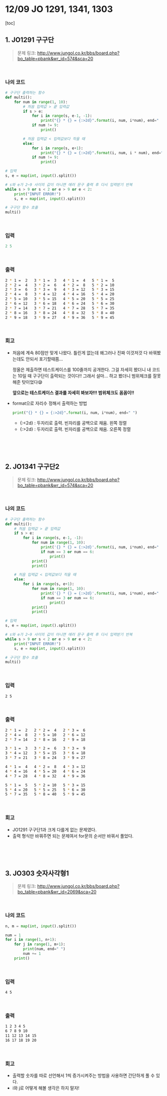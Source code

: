 # 12/09 JO 1291, 1341, 1303

[toc]

## 1. JO1291 구구단

> 문제 링크: http://www.jungol.co.kr/bbs/board.php?bo_table=pbank&wr_id=574&sca=20

<br>

### 나의 코드

```python
# 구구단 출력하는 함수
def multi():
    for num in range(1, 10):
        # 처음 입력값 > 끝 입력값
        if s > e:
            for i in range(s, e-1, -1):
                print("{} * {} = {:>2d}".format(i, num, i*num), end="   ")
            if num != 9:
                print()

        # 처음 입력값 < 입력값보다 작을 때
        else:
            for i in range(s, e+1):
                print("{} * {} = {:>2d}".format(i, num, i * num), end="   ")
            if num != 9:
                print()

# 입력
s, e = map(int, input().split())

# s와 e가 2~9 사이의 값이 아니면 에러 문구 출력 후 다시 입력받기 반복
while s > 9 or s < 2 or e > 9 or e < 2:
    print("INPUT ERROR!")
    s, e = map(int, input().split())

# 구구단 함수 호출
multi()
```

<br>

### 입력

```python
2 5
```

<br>

### 출력

```bash
2 * 1 =  2   3 * 1 =  3   4 * 1 =  4   5 * 1 =  5   
2 * 2 =  4   3 * 2 =  6   4 * 2 =  8   5 * 2 = 10   
2 * 3 =  6   3 * 3 =  9   4 * 3 = 12   5 * 3 = 15   
2 * 4 =  8   3 * 4 = 12   4 * 4 = 16   5 * 4 = 20   
2 * 5 = 10   3 * 5 = 15   4 * 5 = 20   5 * 5 = 25   
2 * 6 = 12   3 * 6 = 18   4 * 6 = 24   5 * 6 = 30   
2 * 7 = 14   3 * 7 = 21   4 * 7 = 28   5 * 7 = 35   
2 * 8 = 16   3 * 8 = 24   4 * 8 = 32   5 * 8 = 40   
2 * 9 = 18   3 * 9 = 27   4 * 9 = 36   5 * 9 = 45   
```

<br>

### 회고

- 처음에 계속 80점만 맞게 나왔다. 틀린게 없는데 왜그러나 진짜 이것저것 다 바꿔봤는데도 안되서 포기할때쯤...

  정올은 제출하면 테스트케이스를 100줄까지 공개한다. 그걸 자세히 봤더니 내 코드는 10일 때 구구단이 출력되는 것이다!! 그래서 설마... 하고 봤더니 범위체크를 잘못 해준 탓이었다😪

  **앞으로는 테스트케이스 결과를 자세히 봐보자!!! 범위체크도 꼼꼼이!!**

- format으로 자리수 정해서 출력하는 방법

  ```python
  print("{} * {} = {:>2d}".format(i, num, i*num), end=" ")
  ```

  - {:<2d} : 두자리로 출력. 빈자리를 공백으로 채움. 왼쪽 정렬
  - {:>2d} : 두자리로 출력. 빈자리를 공백으로 채움. 오른쪽 정렬

<br>

<br>

<br>

## 2. JO1341 구구단2

> 문제 링크: http://www.jungol.co.kr/bbs/board.php?bo_table=pbank&wr_id=574&sca=20

<br>

### 나의 코드

```python
# 구구단 출력하는 함수
def multi():
    # 처음 입력값 > 끝 입력값
    if s > e:
        for i in range(s, e-1, -1):
            for num in range(1, 10):
                print('{} * {} = {:>2d}'.format(i, num, i*num), end="   ")
                if num == 3 or num == 6:
                    print()
            print()
            print()

    # 처음 입력값 < 입력값보다 작을 때
    else:
        for i in range(s, e+1):
            for num in range(1, 10):
                print('{} * {} = {:>2d}'.format(i, num, i*num), end="   ")
                if num == 3 or num == 6:
                    print()
            print()
            print()

# 입력
s, e = map(int, input().split())

# s와 e가 2~9 사이의 값이 아니면 에러 문구 출력 후 다시 입력받기 반복
while s > 9 or s < 2 or e > 9 or e < 2:
    print("INPUT ERROR!")
    s, e = map(int, input().split())

# 구구단 함수 호출
multi()
```

<br>

### 입력

```bash
2 5
```

<br>

### 출력

```bash
2 * 1 =  2   2 * 2 =  4   2 * 3 =  6   
2 * 4 =  8   2 * 5 = 10   2 * 6 = 12   
2 * 7 = 14   2 * 8 = 16   2 * 9 = 18   

3 * 1 =  3   3 * 2 =  6   3 * 3 =  9   
3 * 4 = 12   3 * 5 = 15   3 * 6 = 18   
3 * 7 = 21   3 * 8 = 24   3 * 9 = 27   

4 * 1 =  4   4 * 2 =  8   4 * 3 = 12   
4 * 4 = 16   4 * 5 = 20   4 * 6 = 24   
4 * 7 = 28   4 * 8 = 32   4 * 9 = 36   

5 * 1 =  5   5 * 2 = 10   5 * 3 = 15   
5 * 4 = 20   5 * 5 = 25   5 * 6 = 30   
5 * 7 = 35   5 * 8 = 40   5 * 9 = 45   
```

<br>

### 회고

- JO1291 구구단1과 크게 다를게 없는 문제였다.
- 출력 형식만 바꿔주면 되는 문제여서 for문의 순서만 바꿔서 풀었다.

<br>

<br>

<br>

## 3. JO303 숫자사각형1

> 문제 링크: http://www.jungol.co.kr/bbs/board.php?bo_table=pbank&wr_id=2069&sca=20

<br>

### 나의 코드

```python
n, m = map(int, input().split())

num = 1
for i in range(1, n+1):
    for j in range(1, m+1):
        print(num, end=" ")
        num += 1
    print()
```

<br>

### 입력

```bash
4 5
```

<br>

### 출력

```bash
1 2 3 4 5 
6 7 8 9 10 
11 12 13 14 15 
16 17 18 19 20
```

<br>

### 회고

- 출력할 숫자를 따로 선언해서 1씩 증가시켜주는 방법을 사용하면 간단하게 풀 수 있다.
- i와 j로 어떻게 해볼 생각은 하지 말자!